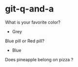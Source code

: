 # git-q-and-a

What is your favorite color?

- Grey

Blue pill or Red pill?

- Blue

Does pineapple belong on pizza ?
